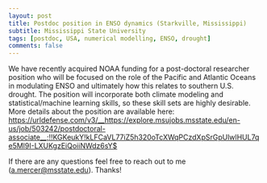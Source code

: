 ```yaml
---
layout: post
title: Postdoc position in ENSO dynamics (Starkville, Mississippi)
subtitle: Mississippi State University
tags: [postdoc, USA, numerical modelling, ENSO, drought]
comments: false
---
```


We have recently acquired NOAA funding for a post-doctoral researcher
position who will be focused on the role of the Pacific and Atlantic
Oceans in modulating ENSO and ultimately how this relates to southern
U.S. drought. The position will incorporate both climate modeling and
statistical/machine learning skills, so these skill sets are highly
desirable. More details about the position are available here:
<https://urldefense.com/v3/__https://explore.msujobs.msstate.edu/en-us/job/503242/postdoctoral-associate__;!!KGKeukY!kLFCaVL77iZ5h320oTcXWqPCzdXpSrGpUlwlHUL7qe5Ml9I-LXUKgzEiQoiiNWdz6sY$>

If there are any questions feel free to reach out to me
(a.mercer@msstate.edu). Thanks!
